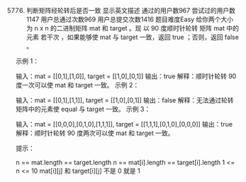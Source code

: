 5776. 判断矩阵经轮转后是否一致 显示英文描述
      通过的用户数967
      尝试过的用户数1147
      用户总通过次数969
      用户总提交次数1416
      题目难度Easy
      给你两个大小为 n x n 的二进制矩阵 mat 和 target 。现 以 90 度顺时针轮转 矩阵 mat 中的元素 若干次 ，如果能够使 mat 与 target 一致，返回 true ；否则，返回 false 。



示例 1：


输入：mat = [[0,1],[1,0]], target = [[1,0],[0,1]]
输出：true
解释：顺时针轮转 90 度一次可以使 mat 和 target 一致。
示例 2：


输入：mat = [[0,1],[1,1]], target = [[1,0],[0,1]]
输出：false
解释：无法通过轮转矩阵中的元素使 equal 与 target 一致。
示例 3：


输入：mat = [[0,0,0],[0,1,0],[1,1,1]], target = [[1,1,1],[0,1,0],[0,0,0]]
输出：true
解释：顺时针轮转 90 度两次可以使 mat 和 target 一致。


提示：

n == mat.length == target.length
n == mat[i].length == target[i].length
1 <= n <= 10
mat[i][j] 和 target[i][j] 不是 0 就是 1